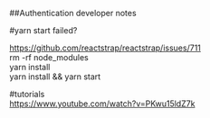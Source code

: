 ##Authentication developer notes

#yarn start failed?

https://github.com/reactstrap/reactstrap/issues/711  
rm -rf node_modules  
yarn install  
yarn install && yarn start  

#tutorials  
https://www.youtube.com/watch?v=PKwu15ldZ7k